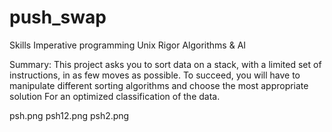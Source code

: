 # push_swap
 Skills
Imperative programming
Unix
Rigor
Algorithms & AI 

Summary: This project asks you to sort data on a stack, with a limited set of instructions, in as few moves as possible.
To succeed, you will have to manipulate different sorting algorithms and choose the most appropriate solution For an optimized classification of the data.

psh.png
psh12.png
psh2.png
